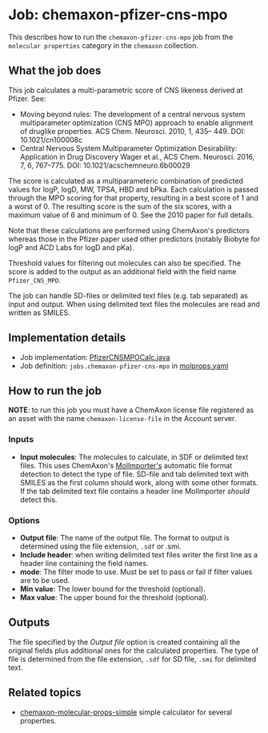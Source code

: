 # Job: chemaxon-pfizer-cns-mpo

This describes how to run the `chemaxon-pfizer-cns-mpo` job from the `molecular properties` category in the `chemaxon` collection.

## What the job does

This job calculates a multi-parametric score of CNS likeness derived at Pfizer.
See:
- Moving beyond rules: The development of a central nervous system multiparameter optimization (CNS MPO) approach to 
  enable alignment of druglike properties. ACS Chem. Neurosci. 2010, 1, 435– 449. DOI: 10.1021/cn100008c
- Central Nervous System Multiparameter Optimization Desirability: Application in Drug Discovery
  Wager et al., ACS Chem. Neurosci. 2016, 7, 6, 767–775. DOI: 10.1021/acschemneuro.6b00029

The score is calculated as a multiparameteric combination of predicted values for logP, logD, MW, TPSA, HBD and bPka.
Each calculation is passed through the MPO scoring for that property, resulting in a best score of 1 and a worst of 0.
The resulting score is the sum of the six scores, with a maximum value of 6 and minimum of 0. See the 2010 paper for 
full details.

Note that these calculations are performed using ChemAxon's predictors whereas those in the Pfizer paper used other
predictors (notably Biobyte for logP and ACD Labs for logD and pKa).

Threshold values for filtering out molecules can also be specified.
The score is added to the output as an additional field with the field name `Pfizer_CNS_MPO`.

The job can handle SD-files or delimited text files (e.g. tab separated) as input and output.
When using delimited text files the molecules are read and written as SMILES.

## Implementation details

* Job implementation: [PfizerCNSMPOCalc.java](java/squonk/jobs/chemaxon/PfizerCNSMPOCalc.java)
* Job definition: `jobs.chemaxon-pfizer-cns-mpo` in [molprops.yaml](/data-manager/molprops.yaml)

## How to run the job

**NOTE**: to run this job you must have a ChemAxon license file registered as an asset with the name
`chemaxon-license-file` in the Account server.

### Inputs

* **Input molecules**: The molecules to calculate, in SDF or delimited text files.
  This uses ChemAxon's [MolImporter's](https://apidocs.chemaxon.com/jchem/doc/dev/java/api/chemaxon/formats/MolImporter.html)
  automatic file format detection to detect the type of file. SD-file and tab delimited text with SMILES as the first column
  should work, along with some other formats. If the tab delimited text file contains a header line MolImporter *should*
  detect this.

### Options

* **Output file**: The name of the output file. The format to output is determined using the file extension, `.sdf` or .smi.
* **Include header**: when writing delimited text files writer the first line as a header line containing the field names.
* **mode**: The filter mode to use. Must be set to pass or fail if filter values are to be used.
* **Min value**: The lower bound for the threshold (optional).
* **Max value**: The upper bound for the threshold (optional).

## Outputs

The file specified by the *Output file* option is created containing all the original fields plus additional ones for 
the calculated properties.
The type of file is determined from the file extension, `.sdf` for SD file, `.smi` for delimited text.


## Related topics

* [chemaxon-molecular-props-simple](chemaxon-molecular-props-simple.md) simple calculator for several properties.
